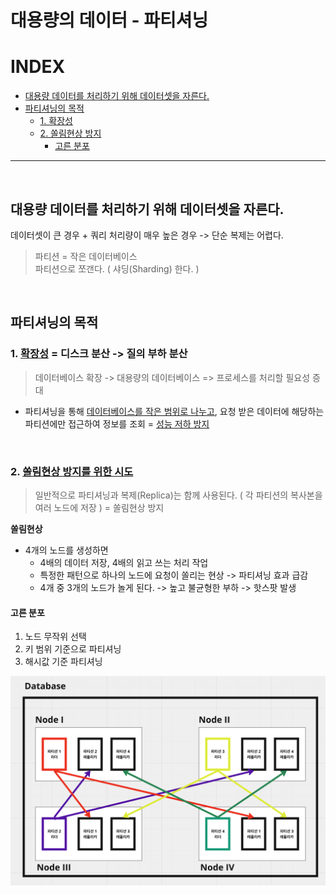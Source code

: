 # 대용량의 데이터 - 파티셔닝

# INDEX
- [대용량 데이터를 처리하기 위해 데이터셋을 자른다.](#대용량-데이터를-처리하기-위해-데이터셋을-자른다)
- [파티셔닝의 목적](#파티셔닝의-목적)
    - [1. 확장성](#1-u확장성u--디스크-분산---질의-부하-분산)
    - [2. 쏠림현상 방지](#2-u쏠림현상-방지를-위한-시도u)
        - [고른 분포](#고른-분포)




---
<br>

## 대용량 데이터를 처리하기 위해 데이터셋을 자른다.
데이터셋이 큰 경우 + 쿼리 처리량이 매우 높은 경우 -> 단순 복제는 어렵다.  
> 파티션 = 작은 데이터베이스  
파티션으로 쪼갠다. ( 샤딩(Sharding) 한다. )  

<br>

## 파티셔닝의 목적 
### 1. <u>**확장성**</u> = 디스크 분산 -> 질의 부하 분산
> 데이터베이스 확장 -> 대용량의 데이터베이스 => 프로세스를 처리할 필요성 증대  

- 파티셔닝을 통해 <u>데이터베이스를 작은 범위로 나누고</u>, 요청 받은 데이터에 해당하는 파티션에만 접근하여 정보를 조회 = <u>성능 저하 방지</u>

<br>

### 2. <u>**쏠림현상 방지를 위한 시도**</u>
> 일반적으로 파티셔닝과 복제(Replica)는 함께 사용된다. ( 각 파티션의 복사본을 여러 노드에 저장 ) = 쏠림현상 방지   

**쏠림현상**
- 4개의 노드를 생성하면
    - 4배의 데이터 저장, 4배의 읽고 쓰는 처리 작업
    - 특정한 패턴으로 하나의 노드에 요청이 쏠리는 현상 -> 파티셔닝 효과 급감
    - 4개 중 3개의 노드가 놀게 된다. -> 높고 불균형한 부하 -> 핫스팟 발생


#### **고른 분포**
1. 노드 무작위 선택 
2. 키 범위 기준으로 파티셔닝
3. 해시값 기준 파티셔닝  

![파티셔닝](./assets/%ED%8C%8C%ED%8B%B0%EC%85%94%EB%8B%9D.png)


